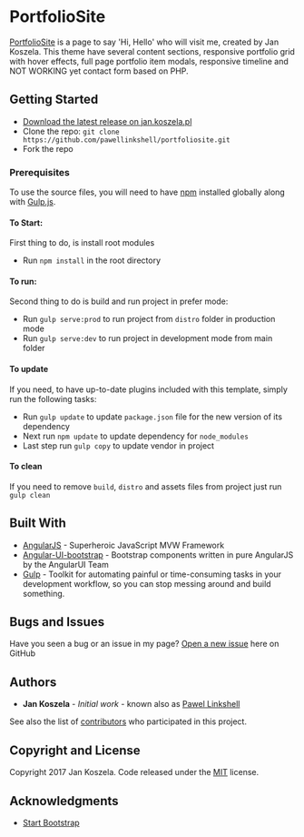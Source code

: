 # PortfolioSite

[PortfolioSite](http://jan.koszela.pl) is a page to say 'Hi, Hello' who will visit me, created by Jan Koszela. This theme have several content sections, responsive portfolio grid with hover effects, full page portfolio item modals, responsive timeline and NOT WORKING yet contact form based on PHP.

## Getting Started

* [Download the latest release on jan.koszela.pl](http://jan.koszela.pl/)
* Clone the repo: `git clone https://github.com/pawellinkshell/portfoliosite.git`
* Fork the repo

### Prerequisites

To use the source files, you will need to have [npm](https://www.npmjs.com/get-npm?utm_source=house&utm_medium=homepage&utm_campaign=free%20orgs&utm_term=Install%20npm) installed globally along with [Gulp.js](http://gulpjs.com/). 

#### To Start:
First thing to do, is install root modules
* Run `npm install` in the root directory

#### To run:
Second thing to do is build and run project in prefer mode:
* Run `gulp serve:prod` to run project from `distro` folder in production mode
* Run `gulp serve:dev` to run project in development mode from main folder

#### To update
If you need, to have up-to-date plugins included with this template, simply run the following tasks:
* Run `gulp update` to update `package.json` file for the new version of its dependency
* Next run `npm update` to update dependency for `node_modules`
* Last step run `gulp copy` to update vendor in project 

#### To clean
If you need to remove `build`, `distro` and assets files from project just run `gulp clean`

## Built With

* [AngularJS](https://angularjs.org/) - Superheroic JavaScript MVW Framework
* [Angular-UI-bootstrap](https://angular-ui.github.io/bootstrap/) - Bootstrap components written in pure AngularJS by the AngularUI Team
* [Gulp](http://gulpjs.com/) - Toolkit for automating painful or time-consuming tasks in your development workflow, so you can stop messing around and build something.

## Bugs and Issues

Have you seen a bug or an issue in my page? [Open a new issue](https://github.com/pawellinkshell/portfoliosite/issues) here on GitHub

## Authors

* **Jan Koszela** - *Initial work* - known also as [Pawel Linkshell](https://github.com/pawellinkshell)

See also the list of [contributors](https://github.com/pawellinkshell/portfoliosite/contributors) who participated in this project.

## Copyright and License

Copyright 2017 Jan Koszela. Code released under the [MIT](https://github.com/pawellinkshell/PortfolioSite/blob/master/LICENSE) license.

## Acknowledgments

* [Start Bootstrap](https://startbootstrap.com/)

